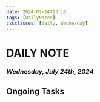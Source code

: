 ```yaml
---
date: 2024-07-24T13:10
tags: [DailyNotes]
cssclasses: [daily, Wednesday]
---
```

# DAILY NOTE
### *Wednesday, July 24th, 2024*

## Ongoing Tasks
